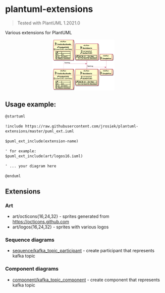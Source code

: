 # plantuml-extensions

> Tested with PlantUML 1.2021.0

Various extensions for PlantUML

<p align="center">
    <img src="sequence/kafka-topic-participant-example.png" width="200">
</p>

## Usage example:

```
@startuml

!include https://raw.githubusercontent.com/jrosiek/plantuml-extensions/master/puml_ext.iuml

$puml_ext_include(extension-name)

' for example:
$puml_ext_include(art/logos16.iuml)

' ... your diagram here

@enduml
```

## Extensions

### Art

* art/octicons{16,24,32} - sprites generated from https://octicons.github.com
* art/logos{16,24,32} - sprites with various logos

### Sequence diagrams

* [sequence/kafka_topic_participant](./sequence/kafka-topic-participant.md) - create participant that represents kafka topic


### Component diagrams

* [component/kafka_topic_component](./component/kafka-topic-component.md) - create component that represents kafka topic
